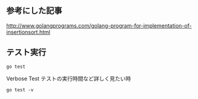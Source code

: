 ## 参考にした記事

http://www.golangprograms.com/golang-program-for-implementation-of-insertionsort.html


## テスト実行

```
go test
```

Verbose Test
テストの実行時間など詳しく見たい時

```
go test -v
```